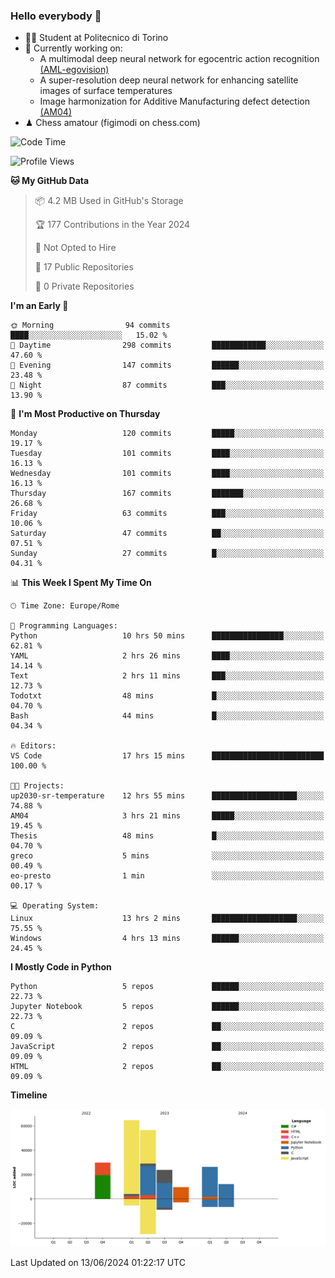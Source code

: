 ### Hello everybody 👋
- 🧑‍🎓 Student at Politecnico di Torino
- 🤖 Currently working on:
  - A multimodal deep neural network for egocentric action recognition [(AML-egovision)](https://github.com/figimodi/AML-egovision)
  - A super-resolution deep neural network for enhancing satellite images of surface temperatures
  - Image harmonization for Additive Manufacturing defect detection [(AM04)](https://github.com/figimodi/AM04)
- ♟ Chess amatour (figimodi on chess.com)

<!--
[![Figimodi's GitHub stats](https://github-readme-stats.vercel.app/api?username=figimodi&rank_icon=github&show_icons=true&include_all_commits=true)](https://github.com/figimodi/github-readme-stats)

![Top Langs](https://github-readme-stats.vercel.app/api/top-langs/?username=figimodi&layout=compact&)

[![Figimodi's WakaTime stats](https://github-readme-stats.vercel.app/api/wakatime?username=figimodi)](https://github.com/figimodi/github-readme-stats)
-->

<!--START_SECTION:waka-->
![Code Time](http://img.shields.io/badge/Code%20Time-171%20hrs%201%20min-blue)

![Profile Views](http://img.shields.io/badge/Profile%20Views-0-blue)

**🐱 My GitHub Data** 

> 📦 4.2 MB Used in GitHub's Storage 
 > 
> 🏆 177 Contributions in the Year 2024
 > 
> 🚫 Not Opted to Hire
 > 
> 📜 17 Public Repositories 
 > 
> 🔑 0 Private Repositories 
 > 
**I'm an Early 🐤** 

```text
🌞 Morning                94 commits          ████░░░░░░░░░░░░░░░░░░░░░   15.02 % 
🌆 Daytime                298 commits         ████████████░░░░░░░░░░░░░   47.60 % 
🌃 Evening                147 commits         ██████░░░░░░░░░░░░░░░░░░░   23.48 % 
🌙 Night                  87 commits          ███░░░░░░░░░░░░░░░░░░░░░░   13.90 % 
```
📅 **I'm Most Productive on Thursday** 

```text
Monday                   120 commits         █████░░░░░░░░░░░░░░░░░░░░   19.17 % 
Tuesday                  101 commits         ████░░░░░░░░░░░░░░░░░░░░░   16.13 % 
Wednesday                101 commits         ████░░░░░░░░░░░░░░░░░░░░░   16.13 % 
Thursday                 167 commits         ███████░░░░░░░░░░░░░░░░░░   26.68 % 
Friday                   63 commits          ███░░░░░░░░░░░░░░░░░░░░░░   10.06 % 
Saturday                 47 commits          ██░░░░░░░░░░░░░░░░░░░░░░░   07.51 % 
Sunday                   27 commits          █░░░░░░░░░░░░░░░░░░░░░░░░   04.31 % 
```


📊 **This Week I Spent My Time On** 

```text
🕑︎ Time Zone: Europe/Rome

💬 Programming Languages: 
Python                   10 hrs 50 mins      ████████████████░░░░░░░░░   62.81 % 
YAML                     2 hrs 26 mins       ████░░░░░░░░░░░░░░░░░░░░░   14.14 % 
Text                     2 hrs 11 mins       ███░░░░░░░░░░░░░░░░░░░░░░   12.73 % 
Todotxt                  48 mins             █░░░░░░░░░░░░░░░░░░░░░░░░   04.70 % 
Bash                     44 mins             █░░░░░░░░░░░░░░░░░░░░░░░░   04.34 % 

🔥 Editors: 
VS Code                  17 hrs 15 mins      █████████████████████████   100.00 % 

🐱‍💻 Projects: 
up2030-sr-temperature    12 hrs 55 mins      ███████████████████░░░░░░   74.88 % 
AM04                     3 hrs 21 mins       █████░░░░░░░░░░░░░░░░░░░░   19.45 % 
Thesis                   48 mins             █░░░░░░░░░░░░░░░░░░░░░░░░   04.70 % 
greco                    5 mins              ░░░░░░░░░░░░░░░░░░░░░░░░░   00.49 % 
eo-presto                1 min               ░░░░░░░░░░░░░░░░░░░░░░░░░   00.17 % 

💻 Operating System: 
Linux                    13 hrs 2 mins       ███████████████████░░░░░░   75.55 % 
Windows                  4 hrs 13 mins       ██████░░░░░░░░░░░░░░░░░░░   24.45 % 
```

**I Mostly Code in Python** 

```text
Python                   5 repos             ██████░░░░░░░░░░░░░░░░░░░   22.73 % 
Jupyter Notebook         5 repos             ██████░░░░░░░░░░░░░░░░░░░   22.73 % 
C                        2 repos             ██░░░░░░░░░░░░░░░░░░░░░░░   09.09 % 
JavaScript               2 repos             ██░░░░░░░░░░░░░░░░░░░░░░░   09.09 % 
HTML                     2 repos             ██░░░░░░░░░░░░░░░░░░░░░░░   09.09 % 
```



**Timeline**

![Lines of Code chart](https://raw.githubusercontent.com/figimodi/figimodi/main/assets/bar_graph.png)


 Last Updated on 13/06/2024 01:22:17 UTC
<!--END_SECTION:waka-->

<!--
**figimodi/figimodi** is a ✨ _special_ ✨ repository because its `README.md` (this file) appears on your GitHub profile.

Here are some ideas to get you started:

- 🔭 I’m currently working on ...
- 🌱 I’m currently learning ...
- 👯 I’m looking to collaborate on ...
- 🤔 I’m looking for help with ...
- 💬 Ask me about ...
- 📫 How to reach me: ...
- 😄 Pronouns: ...
- ⚡ Fun fact: ...
-->
